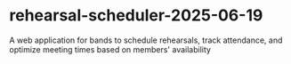 # rehearsal-scheduler-2025-06-19
A web application for bands to schedule rehearsals, track attendance, and optimize meeting times based on members' availability
